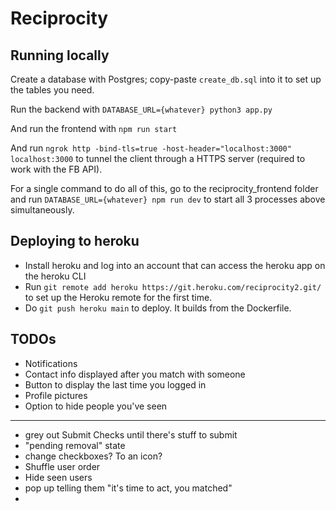 # Reciprocity

## Running locally

Create a database with Postgres; copy-paste `create_db.sql` into it to set up the tables you need.

Run the backend with
`DATABASE_URL={whatever} python3 app.py`

And run the frontend with `npm run start`

And run `ngrok http -bind-tls=true -host-header="localhost:3000" localhost:3000` to tunnel the client through a HTTPS server (required to work with the FB API).

For a single command to do all of this, go to the reciprocity_frontend folder and run `DATABASE_URL={whatever} npm run dev` to start all 3 processes above simultaneously.

## Deploying to heroku

- Install heroku and log into an account that can access the heroku app on the heroku CLI
- Run `git remote add heroku https://git.heroku.com/reciprocity2.git/` to set up the Heroku remote for the first time.
- Do `git push heroku main` to deploy. It builds from the Dockerfile.


## TODOs

- Notifications
- Contact info displayed after you match with someone
- Button to display the last time you logged in
- Profile pictures
- Option to hide people you've seen









----------

- grey out Submit Checks until there's stuff to submit
- "pending removal" state
- change checkboxes? To an icon?
- Shuffle user order
- Hide seen users
- pop up telling them "it's time to act, you matched"
- 